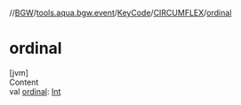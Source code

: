 //[BGW](../../../../index.md)/[tools.aqua.bgw.event](../../index.md)/[KeyCode](../index.md)/[CIRCUMFLEX](index.md)/[ordinal](ordinal.md)



# ordinal  
[jvm]  
Content  
val [ordinal](ordinal.md): [Int](https://kotlinlang.org/api/latest/jvm/stdlib/kotlin/-int/index.html)  



